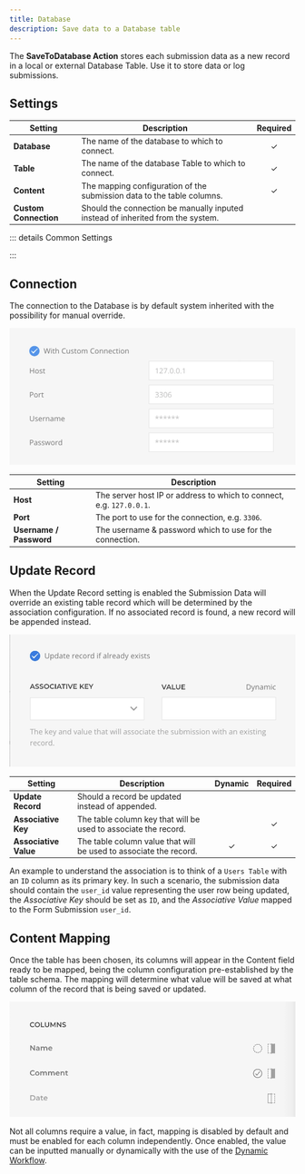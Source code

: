```yaml
---
title: Database
description: Save data to a Database table
---
```


<!--@include: ./parts/intro.md-->

The **SaveToDatabase Action** stores each submission data as a new record in a local or external Database Table. Use it to store data or log submissions.

## Settings

| Setting | Description | Required |
| ------- | ----------- | :------: |
| **Database** | The name of the database to which to connect. | &#x2713; |
| **Table** | The name of the database Table to which to connect. | &#x2713; |
| **Content** | The mapping configuration of the submission data to the table columns. | &#x2713; |
| **Custom Connection** | Should the connection be manually inputed instead of inherited from the system. |

::: details Common Settings
<!--@include: ./parts/common-settings.md-->
:::

## Connection

The connection to the Database is by default system inherited with the possibility for manual override.

![SaveToDatabase Action Connection](./assets/action-savetodb-connection.webp)

| Setting | Description |
| ------- | ----------- |
| **Host** | The server host IP or address to which to connect, e.g. `127.0.0.1`. |
| **Port** | The port to use for the connection, e.g. `3306`. |
| **Username / Password** | The username & password which to use for the connection. |

## Update Record

When the Update Record setting is enabled the Submission Data will override an existing table record which will be determined by the association configuration. If no associated record is found, a new record will be appended instead.

![SaveToDatabase Action Update](./assets/action-savetodb-update.webp)

| Setting | Description | Dynamic | Required |
| ------- | ----------- | :-----: | :------: |
| **Update Record** | Should a record be updated instead of appended. |
| **Associative Key** | The table column key that will be used to associate the record. | | &#x2713; |
| **Associative Value** | The table column value that will be used to associate the record. | &#x2713; | &#x2713; |

An example to understand the association is to think of a `Users Table` with an `ID` column as its primary key. In such a scenario, the submission data should contain the `user_id` value representing the user row being updated, the *Associative Key* should be set as `ID`, and the *Associative Value* mapped to the Form Submission `user_id`.

## Content Mapping

Once the table has been chosen, its columns will appear in the Content field ready to be mapped, being the column configuration pre-established by the table schema. The mapping will determine what value will be saved at what column of the record that is being saved or updated.

![SaveTo Action Mapping](./assets/action-saveto-mapping.webp)

Not all columns require a value, in fact, mapping is disabled by default and must be enabled for each column independently. Once enabled, the value can be inputted manually or dynamically with the use of the [Dynamic Workflow](../../dynamic).
